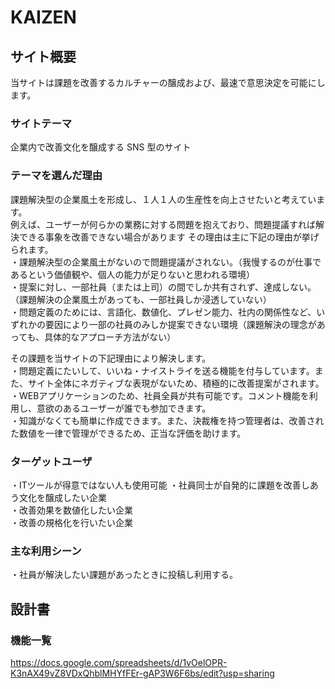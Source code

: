# KAIZEN

## サイト概要
当サイトは課題を改善するカルチャーの醸成および、最速で意思決定を可能にします。

### サイトテーマ

企業内で改善文化を醸成する SNS 型のサイト

### テーマを選んだ理由
課題解決型の企業風土を形成し、１人１人の生産性を向上させたいと考えています。  
例えば、ユーザーが何らかの業務に対する問題を抱えており、問題提議すれば解決できる事象を改善できない場合があります
その理由は主に下記の理由が挙げられます。  
・課題解決型の企業風土がないので問題提議がされない。（我慢するのが仕事であるという価値観や、個人の能力が足りないと思われる環境）  
・提案に対し、一部社員（または上司）の間でしか共有されず、達成しない。（課題解決の企業風土があっても、一部社員しか浸透していない）  
・問題定義のためには、言語化、数値化、プレゼン能力、社内の関係性など、いずれかの要因により一部の社員のみしか提案できない環境（課題解決の理念があっても、具体的なアプローチ方法がない）
  
その課題を当サイトの下記理由により解決します。  
・問題定義にたいして、いいね・ナイストライを送る機能を付与しています。また、サイト全体にネガティブな表現がないため、積極的に改善提案がされます。  
・WEBアプリケーションのため、社員全員が共有可能です。コメント機能を利用し、意欲のあるユーザーが誰でも参加できます。  
・知識がなくても簡単に作成できます。また、決裁権を持つ管理者は、改善された数値を一律で管理ができるため、正当な評価を助けます。  

### ターゲットユーザ
・ITツールが得意ではない人も使用可能
・社員同士が自発的に課題を改善しあう文化を醸成したい企業  
・改善効果を数値化したい企業  
・改善の規格化を行いたい企業  

### 主な利用シーン
・社員が解決したい課題があったときに投稿し利用する。  

## 設計書

### 機能一覧
https://docs.google.com/spreadsheets/d/1vOelOPR-K3nAX49vZ8VDxQhblMHYfFEr-gAP3W6F6bs/edit?usp=sharing
